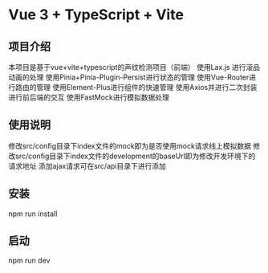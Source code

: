 # Vue 3 + TypeScript + Vite

## 项目介绍
本项目是基于vue+vite+typescript的声纹检测项目（前端）
使用Lax.js 进行滚品动画的处理
使用Pinia+Pinia-Plugin-Persist进行状态的管理
使用Vue-Router进行路由的管理
使用Element-Plus进行组件的快速管理
使用Axios并进行二次封装进行前后端的交互
使用FastMock进行模拟数据处理


## 使用说明
修改src/config目录下index文件的mock即为是否使用mock请求线上模拟数据
修改src/config目录下index文件的development的baseUrl即为修改开发环境下的请求地址
添加ajax请求可在src/api目录下进行添加

## 安装
npm run install

## 启动
npm run dev

